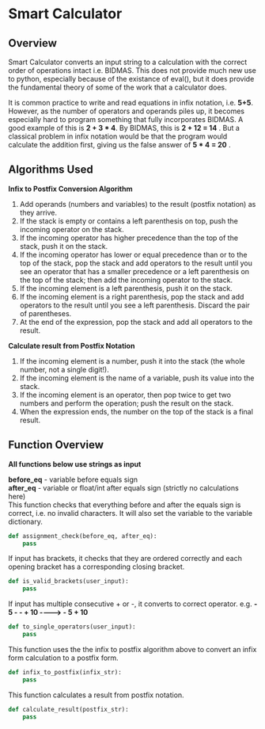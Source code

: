 # Smart Calculator

## Overview
Smart Calculator converts an input string to a calculation with the correct order of operations intact i.e. BIDMAS. This does not provide much new use to python, especially because of the existance of eval(), but it does provide the fundamental theory of some of the work that a calculator does.

It is common practice to write and read equations in infix notation, i.e. __5+5__. However, as the number of operators and operands piles up, it becomes especially hard to program something that fully incorporates BIDMAS. A good example of this is __2 + 3 * 4__. By BIDMAS, this is __2 + 12 = 14__ . But a classical problem in infix notation would be that the program would calculate the addition first, giving us the false answer of __5 * 4 = 20__ .

## Algorithms Used

__Infix to Postfix Conversion Algorithm__ 
1. Add operands (numbers and variables) to the result (postfix notation) as they arrive.
2. If the stack is empty or contains a left parenthesis on top, push the incoming operator on the stack.
3. If the incoming operator has higher precedence than the top of the stack, push it on the stack.
4. If the incoming operator has lower or equal precedence than or to the top of the stack, pop the stack and add operators to the result until you see an operator that has a smaller precedence or a left parenthesis on the top of the stack; then add the incoming operator to the stack.
5. If the incoming element is a left parenthesis, push it on the stack.
6. If the incoming element is a right parenthesis, pop the stack and add operators to the result until you see a left parenthesis. Discard the pair of parentheses.
7. At the end of the expression, pop the stack and add all operators to the result.

__Calculate result from Postfix Notation__
1. If the incoming element is a number, push it into the stack (the whole number, not a single digit!).
2. If the incoming element is the name of a variable, push its value into the stack.
3. If the incoming element is an operator, then pop twice to get two numbers and perform the operation; push the result on the stack.
4. When the expression ends, the number on the top of the stack is a final result.

## Function Overview

**All functions below use strings as input**

**before_eq** - variable before equals sign         
**after_eq** - variable or float/int after equals sign (strictly no calculations here)  
This function checks that everything before and after the equals sign is correct, i.e. no invalid characters. It will also set the variable to the variable dictionary.
```python
def assignment_check(before_eq, after_eq):
    pass
```

If input has brackets, it checks that they are ordered correctly and each opening bracket has a corresponding closing bracket.  
```python
def is_valid_brackets(user_input):
    pass 
```

If input has multiple consecutive + or -, it converts to correct operator. e.g. **- 5 - - + 10 ----> - 5 + 10**  
```python
def to_single_operators(user_input):
    pass
```

This function uses the the infix to postfix algorithm above to convert an infix form calculation to a postfix form.
```python
def infix_to_postfix(infix_str):
    pass
```

This function calculates a result from postfix notation.
```python
def calculate_result(postfix_str):
    pass
```
